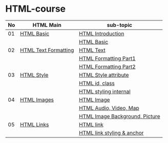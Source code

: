 # HTML-course

| No | HTML Main  | sub-topic |
|----| ------------- | ------------- |
| 01 | [HTML Basic](https://github.com/coding-dragon/html-course/tree/master/01-html-basic)  | [HTML Introduction](https://coding-dragon.github.io/html-course/01-html-basic/html-intro.html) |
| | | [HTML Basic](https://coding-dragon.github.io/html-course/01-html-basic/html-basic.html) |
| 02 | [HTML Text Formatting](https://github.com/coding-dragon/html-course/tree/master/02-html-text-formatting) | [HTML Text](https://coding-dragon.github.io/html-course/02-html-formatting/html-text.html) |
| | | [HTML Formatting Part1 ](https://coding-dragon.github.io/html-course/02-html-formatting/html-text-formatting.html) |
| | | [HTML Formatting Part2](https://coding-dragon.github.io/html-course/02-html-formatting/html-text-formatting2.html) |
| 03 | [HTML Style](https://github.com/coding-dragon/html-course/tree/master/03-html-styles) | [HTML Style attribute](https://coding-dragon.github.io/html-course/03-html-styles/html-style-attr.html)|
| | | [HTML id, class](https://coding-dragon.github.io/html-course/03-html-styles/html-style-id-class.html) |
| | | [HTML styling internal](https://coding-dragon.github.io/html-course/03-html-styles/html-style-internal.html) |
| 04 | [HTML Images](https://github.com/coding-dragon/html-course/tree/master/04-html-images-multimedia) | [HTML Image](https://coding-dragon.github.io/html-course/04-html-images-multimedia/html-image.html)|
| | | [HTML Audio, Video, Map](https://coding-dragon.github.io/html-course/04-html-images-multimedia/html-audio-video.html) |
| | | [HTML Image Background, Picture](https://coding-dragon.github.io/html-course/04-html-images-multimedia/html-img-picture.html) |
| 05 | [HTML Links](https://github.com/coding-dragon/html-course/tree/master/05-html-links) | [HTML link](https://coding-dragon.github.io/html-course/05-html-links/html-links.html)|
| | | [HTML link styling & anchor](https://coding-dragon.github.io/html-course/05-html-links/html-link-style.html)|